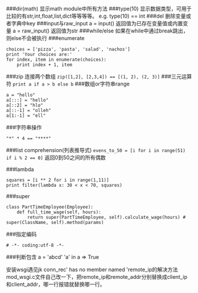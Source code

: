 ###dir(math)
显示math module中所有方法
###type(10)
显示数据类型，可用于比较的有str,int,float,list,dict等等等等。 e.g. type(10) == int
###del
删除变量或者字典中key
###input与raw_input
a = input() 返回值为已存在变量值或内置变量
a = raw_input() 返回值为str
###while/else
如果在while中通过break跳出，则else不会被执行
###enumerate
```
choices = ['pizza', 'pasta', 'salad', 'nachos']
print 'Your choices are:'
for index, item in enumerate(choices):
    print index + 1, item
```
###zip
连接两个数组
`zip([1,2], [2,3,4]) == [(1, 2), (2, 3)]`
###三元运算符
`print a if a > b else b`
###数组or字符串range
```
a = "hello"
a[:::] = "hello"
a[::2] = "hlo"
a[::-1] = "olleh"
a[1:-1] = "ell"
```
###字符串操作
```
"*" * 4 == "****"
```
###list comprehension(列表推导式)
`evens_to_50 = [i for i in range(51) if i % 2 == 0]` 返回0到50之间的所有偶数

###lambda
```
squares = [i ** 2 for i in range(1,11)]
print filter(lambda x: 30 < x < 70, squares)
```
###super
```
class PartTimeEmployee(Employee):
    def full_time_wage(self, hours):
        return super(PartTimeEmployee, self).calculate_wage(hours) # super(ClassName, self).method(params)
```

###指定编码
```
# -*- coding:utf-8 -*-
```

###判断包含
a = 'abcd'
'a' in a
=> True

安装wsgi遇见jk conn_rec' has no member named 'remote_ip的解决方法  
mod_wsgi.c文件自己改一下，把remote_ip和remote_addr分别替换成client_ip和client_addr，哪一行报错就替换哪一行。

